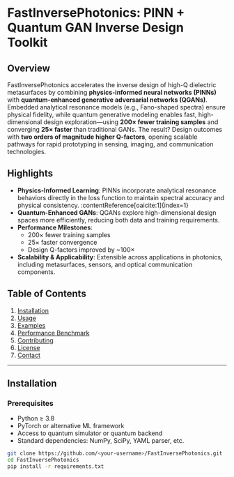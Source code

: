 # FastInversePhotonics: PINN + Quantum GAN Inverse Design Toolkit

##  Overview
FastInversePhotonics accelerates the inverse design of high-Q dielectric metasurfaces by combining **physics-informed neural networks (PINNs)** with **quantum-enhanced generative adversarial networks (QGANs)**. Embedded analytical resonance models (e.g., Fano-shaped spectra) ensure physical fidelity, while quantum generative modeling enables fast, high-dimensional design exploration—using **200× fewer training samples** and converging **25× faster** than traditional GANs. The result? Design outcomes with **two orders of magnitude higher Q-factors**, opening scalable pathways for rapid prototyping in sensing, imaging, and communication technologies.

##  Highlights
- **Physics-Informed Learning**: PINNs incorporate analytical resonance behaviors directly in the loss function to maintain spectral accuracy and physical consistency. :contentReference[oaicite:1]{index=1}
- **Quantum-Enhanced GANs**: QGANs explore high-dimensional design spaces more efficiently, reducing both data and training requirements.
- **Performance Milestones**:
  - 200× fewer training samples  
  - 25× faster convergence  
  - Design Q-factors improved by ~100×
- **Scalability & Applicability**: Extensible across applications in photonics, including metasurfaces, sensors, and optical communication components.

##  Table of Contents
1. [Installation](#installation)  
2. [Usage](#usage)  
3. [Examples](#examples)  
4. [Performance Benchmark](#performance-benchmark)  
5. [Contributing](#contributing)  
6. [License](#license)  
7. [Contact](#contact)

---

##  Installation  
### Prerequisites  
- Python ≥ 3.8  
- PyTorch or alternative ML framework  
- Access to quantum simulator or quantum backend  
- Standard dependencies: NumPy, SciPy, YAML parser, etc.

```bash
git clone https://github.com/<your-username>/FastInversePhotonics.git
cd FastInversePhotonics
pip install -r requirements.txt
